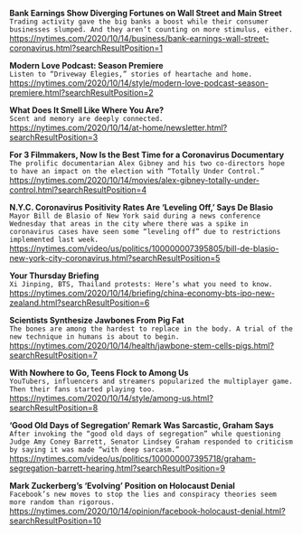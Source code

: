 **Bank Earnings Show Diverging Fortunes on Wall Street and Main Street**\
`Trading activity gave the big banks a boost while their consumer businesses slumped. And they aren’t counting on more stimulus, either.`\
https://nytimes.com/2020/10/14/business/bank-earnings-wall-street-coronavirus.html?searchResultPosition=1

**Modern Love Podcast: Season Premiere**\
`Listen to “Driveway Elegies,” stories of heartache and home.`\
https://nytimes.com/2020/10/14/style/modern-love-podcast-season-premiere.html?searchResultPosition=2

**What Does It Smell Like Where You Are?**\
`Scent and memory are deeply connected.`\
https://nytimes.com/2020/10/14/at-home/newsletter.html?searchResultPosition=3

**For 3 Filmmakers, Now Is the Best Time for a Coronavirus Documentary**\
`The prolific documentarian Alex Gibney and his two co-directors hope to have an impact on the election with “Totally Under Control.”`\
https://nytimes.com/2020/10/14/movies/alex-gibney-totally-under-control.html?searchResultPosition=4

**N.Y.C. Coronavirus Positivity Rates Are ‘Leveling Off,’ Says De Blasio**\
`Mayor Bill de Blasio of New York said during a news conference Wednesday that areas in the city where there was a spike in coronavirus cases have seen some “leveling off” due to restrictions implemented last week.`\
https://nytimes.com/video/us/politics/100000007395805/bill-de-blasio-new-york-city-coronavirus.html?searchResultPosition=5

**Your Thursday Briefing**\
`Xi Jinping, BTS, Thailand protests: Here’s what you need to know.`\
https://nytimes.com/2020/10/14/briefing/china-economy-bts-ipo-new-zealand.html?searchResultPosition=6

**Scientists Synthesize Jawbones From Pig Fat**\
`The bones are among the hardest to replace in the body. A trial of the new technique in humans is about to begin.`\
https://nytimes.com/2020/10/14/health/jawbone-stem-cells-pigs.html?searchResultPosition=7

**With Nowhere to Go, Teens Flock to Among Us**\
`YouTubers, influencers and streamers popularized the multiplayer game. Then their fans started playing too.`\
https://nytimes.com/2020/10/14/style/among-us.html?searchResultPosition=8

**‘Good Old Days of Segregation’ Remark Was Sarcastic, Graham Says**\
`After invoking the “good old days of segregation” while questioning Judge Amy Coney Barrett, Senator Lindsey Graham responded to criticism by saying it was made “with deep sarcasm.”`\
https://nytimes.com/video/us/politics/100000007395718/graham-segregation-barrett-hearing.html?searchResultPosition=9

**Mark Zuckerberg’s ‘Evolving’ Position on Holocaust Denial**\
`Facebook’s new moves to stop the lies and conspiracy theories seem more random than rigorous.`\
https://nytimes.com/2020/10/14/opinion/facebook-holocaust-denial.html?searchResultPosition=10


